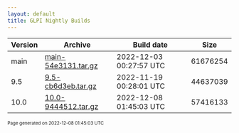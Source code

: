 ```yaml
---
layout: default
title: GLPI Nightly Builds
---
```


Version|Archive|Build date|Size
---|---|---|---
main|[main-54e3131.tar.gz](main-54e3131.tar.gz)|2022-12-03 00:27:57 UTC|61676254
9.5|[9.5-cb6d3eb.tar.gz](9.5-cb6d3eb.tar.gz)|2022-11-19 00:28:01 UTC|44637039
10.0|[10.0-9444512.tar.gz](10.0-9444512.tar.gz)|2022-12-08 01:45:03 UTC|57416133

<font size="1">Page generated on 2022-12-08 01:45:03 UTC</font>
